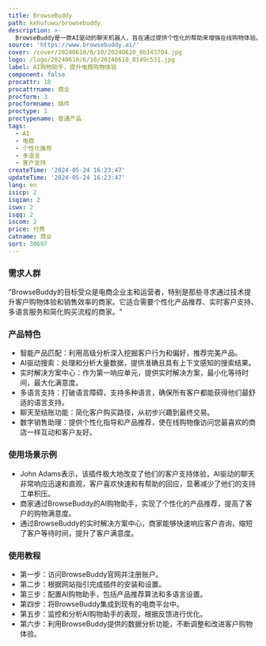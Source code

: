 ```yaml
---
title: BrowseBuddy
path: kehufuwu/browsebuddy
description: >-
  BrowseBuddy是一款AI驱动的聊天机器人，旨在通过提供个性化的帮助来增强在线购物体验。它利用自然语言处理技术来理解客户查询，提供量身定制的产品推荐和支持。BrowseBuddy通过智能产品匹配、实时解决方案、多语言支持等技术，为电商企业提供了一种提升客户满意度和销售效率的解决方案。
source: 'https://www.browsebuddy.ai/'
cover: /cover/20240610/6/10/20240610_0b143704.jpg
logo: /logo/20240610/6/10/20240610_0149c531.jpg
label: AI购物助手，提升电商购物体验
component: false
procattr: 10
procattrname: 商业
procform: 3
procformname: 插件
proctype: 1
proctypename: 普通产品
tags:
  - AI
  - 电商
  - 个性化推荐
  - 多语言
  - 客户支持
createTime: '2024-05-24 16:23:47'
updateTime: '2024-05-24 16:23:47'
lang: en
isicp: 2
isqian: 2
iswx: 2
isqq: 2
iscom: 2
price: 付费
catname: 商业
sort: 30697
---
```




### 需求人群
"BrowseBuddy的目标受众是电商企业主和运营者，特别是那些寻求通过技术提升客户购物体验和销售效率的商家。它适合需要个性化产品推荐、实时客户支持、多语言服务和简化购买流程的商家。"

### 产品特色
* 智能产品匹配：利用高级分析深入挖掘客户行为和偏好，推荐完美产品。
* AI驱动搜索：处理和分析大量数据，提供准确且具有上下文感知的搜索结果。
* 实时解决方案中心：作为第一响应单元，提供实时解决方案，最小化等待时间，最大化满意度。
* 多语言支持：打破语言障碍，支持多种语言，确保所有客户都能获得他们最舒适的语言支持。
* 聊天至结账功能：简化客户购买路径，从初步兴趣到最终交易。
* 数字销售助理：提供个性化指导和产品推荐，使在线购物像访问您最喜欢的商店一样互动和客户友好。

### 使用场景示例
* John Adams表示，该插件极大地改变了他们的客户支持体验，AI驱动的聊天非常响应迅速和直观，客户喜欢快速和有帮助的回应，显著减少了他们的支持工单积压。
* 商家通过BrowseBuddy的AI购物助手，实现了个性化的产品推荐，提高了客户的购物满意度。
* 通过BrowseBuddy的实时解决方案中心，商家能够快速响应客户咨询，缩短了客户等待时间，提升了客户满意度。

### 使用教程
* 第一步：访问BrowseBuddy官网并注册账户。
* 第二步：根据网站指引完成插件的安装和设置。
* 第三步：配置AI购物助手，包括产品推荐算法和多语言设置。
* 第四步：将BrowseBuddy集成到现有的电商平台中。
* 第五步：监控和分析AI购物助手的表现，根据反馈进行优化。
* 第六步：利用BrowseBuddy提供的数据分析功能，不断调整和改进客户购物体验。

  
